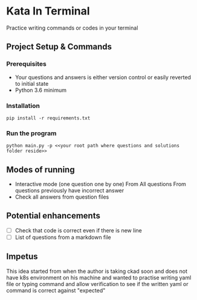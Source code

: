 # Kata In Terminal

Practice writing commands or codes in your terminal

## Project Setup & Commands

### Prerequisites

* Your questions and answers is either version control or easily reverted to initial state
* Python 3.6 minimum

### Installation

```shell
pip install -r requirements.txt
```

### Run the program

```shell
python main.py -p <<your root path where questions and solutions folder reside>>
```

## Modes of running

* Interactive mode (one question one by one)
    From All questions
    From questions previously have incorrect answer
* Check all answers from question files

## Potential enhancements

- [ ] Check that code is correct even if there is new line
- [ ] List of questions from a markdown file

## Impetus

This idea started from when the author is taking ckad soon and does not have k8s environment on his machine and wanted to practise writing yaml file or typing command and allow verification to see if the written yaml or command is correct against "expected" 